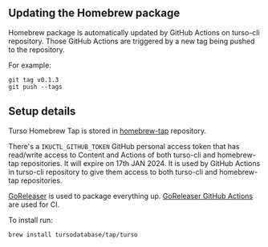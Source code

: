 ## Updating the Homebrew package

Homebrew package is automatically updated by GitHub Actions on turso-cli repository.
Those GitHub Actions are triggered by a new tag being pushed to the repository.

For example:

```console
git tag v0.1.3
git push --tags
```

## Setup details

Turso Homebrew Tap is stored in [homebrew-tap](https://github.com/tursodatabase/homebrew-tap) repository.

There's a `IKUCTL_GITHUB_TOKEN` GitHub personal access token that has read/write access to Content and Actions of both turso-cli and homebrew-tap repositories.
It will expire on 17th JAN 2024.
It is used by GitHub Actions in turso-cli repository to give them access to both turso-cli and homebrew-tap repositories.

[GoReleaser](https://github.com/goreleaser/goreleaser) is used to package everything up.
[GoReleaser GitHub Actions](https://github.com/goreleaser/goreleaser-action) are used for CI.

To install run:
```console
brew install tursodatabase/tap/turso
```
